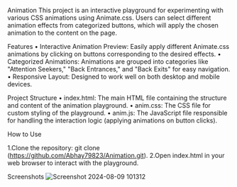 Animation
This project is an interactive playground for experimenting with various CSS animations using Animate.css. Users can select different animation effects from categorized buttons, which will apply the chosen animation to the content on the page.

Features
•	Interactive Animation Preview: Easily apply different Animate.css animations by clicking on buttons corresponding to the desired effects.
•	Categorized Animations: Animations are grouped into categories like "Attention Seekers," "Back Entrances," and "Back Exits" for easy navigation.
•	Responsive Layout: Designed to work well on both desktop and mobile devices.

Project Structure
•	index.html: The main HTML file containing the structure and content of the animation playground.
•	anim.css: The CSS file for custom styling of the playground.
•	anim.js: The JavaScript file responsible for handling the interaction logic (applying animations on button clicks).

How to Use

1.Clone the repository: git clone (https://github.com/Abhay79823/Animation.git).
2.Open index.html in your web browser to interact with the playground.

Screenshots
![Screenshot 2024-08-09 101312](https://github.com/user-attachments/assets/1a9ad2a3-9aac-40ff-b889-6e98c32097c1)


